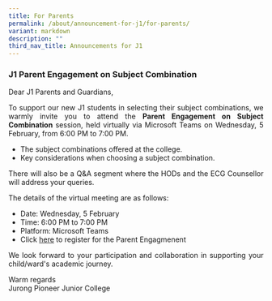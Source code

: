 ```yaml
---
title: For Parents
permalink: /about/announcement-for-j1/for-parents/
variant: markdown
description: ""
third_nav_title: Announcements for J1
---
```

<div align="justify">

<h3>J1 Parent Engagement on Subject Combination</h3>

<p>Dear J1 Parents and Guardians,</p>
<p>To support our new J1 students in selecting their subject combinations, we warmly invite you to attend the <b>Parent Engagement on Subject Combination</b> session, held virtually via Microsoft Teams on Wednesday, 5 February, from 6:00 PM to 7:00 PM.</p> 
<ul>
<li>The subject combinations offered at the college.</li>
<li>Key considerations when choosing a subject combination.</li></ul>
	
<p>There will also be a Q&amp;A segment where the HODs and the ECG Counsellor will address your queries.</p>
	
<p>The details of the virtual meeting are as follows:</p>
<ul>
<li>Date: Wednesday, 5 February</li>
<li>Time: 6:00 PM to 7:00 PM </li>
<li>Platform: Microsoft Teams</li>
<li>Click <a href="https://for.edu.sg/parentengagement-subjectcombi">here</a> to register for the Parent Engagmenent </li></ul>

<p>We look forward to your participation and collaboration in supporting your child/ward's academic journey.</p>

<p> Warm regards<br>
Jurong Pioneer Junior College</p></div>